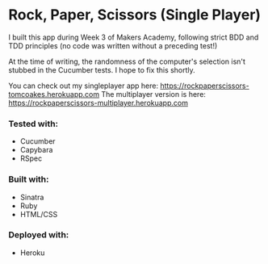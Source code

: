 # Rock, Paper, Scissors (Single Player)

I built this app during Week 3 of Makers Academy, following strict BDD and TDD principles (no code was written without a preceding test!)

At the time of writing, the randomness of the computer's selection isn't stubbed in the Cucumber tests. I hope to fix this shortly.

You can check out my singleplayer app here: https://rockpaperscissors-tomcoakes.herokuapp.com
The multiplayer version is here: https://rockpaperscissors-multiplayer.herokuapp.com

### Tested with:
- Cucumber
- Capybara
- RSpec

### Built with:
- Sinatra
- Ruby
- HTML/CSS

### Deployed with:
- Heroku